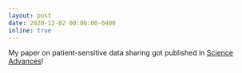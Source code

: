 ```yaml
---
layout: post
date: 2020-12-02 00:00:00-0400
inline: true
---
```


My paper on patient-sensitive data sharing got published in [Science Advances](https://www.science.org/doi/full/10.1126/sciadv.abb7973)!